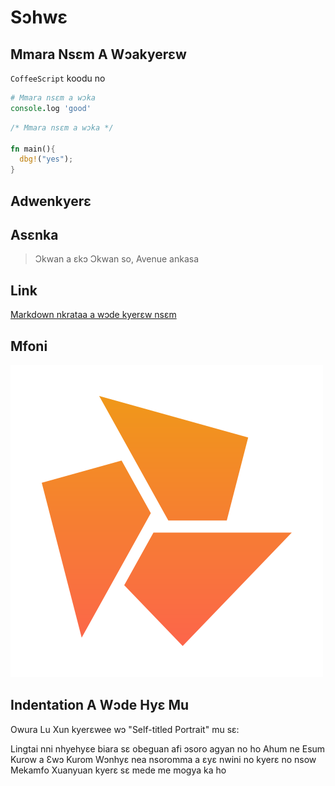 [Markdown wiase nyinaa nsɛm a wɔka]:#

# Sɔhwɛ

## Mmara Nsɛm A Wɔakyerɛw

`CoffeeScript` koodu no

```coffee
# Mmara nsɛm a wɔka
console.log 'good'


```

```rust
/* Mmara nsɛm a wɔka */

fn main(){
  dbg!("yes");
}
```

## Adwenkyerɛ

<!-- HTML 注释 --> 

<!-- 多行注释 --> 

## Asɛnka

> Ɔkwan a ɛkɔ Ɔkwan so, Avenue ankasa

## Link

[Markdown nkrataa a wɔde kyerɛw nsɛm](https://github.com/xxai-art/xxai-art-md)

## Mfoni

![xxAI.Art Brand Nkyerɛkyerɛmu](https://raw.githubusercontent.com/xxai-art/web/main/file/svg/logo.svg)

## Indentation A Wɔde Hyɛ Mu

Owura Lu Xun kyerɛwee wɔ "Self-titled Portrait" mu sɛ:

  Lingtai nni nhyehyɛe biara sɛ obeguan afi ɔsoro agyan no ho
  Ahum ne Esum Kurow a Ɛwɔ Kurom
  Wɔnhyɛ nea nsoromma a ɛyɛ nwini no kyerɛ no nsow
  Mekamfo Xuanyuan kyerɛ sɛ mede me mogya ka ho


